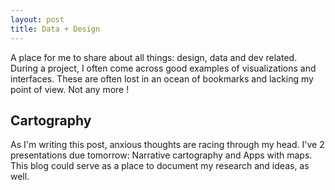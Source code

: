 ```yaml
---
layout: post
title: Data + Design
---
```


A place for me to share about all things: design, data and dev related.
During a project, I often come across good examples of visualizations and interfaces.
These are often lost in an ocean of bookmarks and lacking my point of view.
Not any more !

## Cartography
As I'm writing this post, anxious thoughts are racing through my head. 
I've 2 presentations due tomorrow: Narrative cartography and Apps with maps.
This blog could serve as a place to document my research and ideas, as well.
